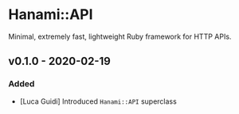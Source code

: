 # Hanami::API
Minimal, extremely fast, lightweight Ruby framework for HTTP APIs.

## v0.1.0 - 2020-02-19
### Added
- [Luca Guidi] Introduced `Hanami::API` superclass
